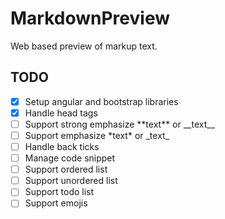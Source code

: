 # MarkdownPreview

Web based preview of markup text.

## TODO

- [x] Setup angular and bootstrap libraries
- [x] Handle head tags
- [ ] Support strong emphasize \*\*text\*\* or \_\_text\_\_
- [ ] Support emphasize \*text\* or \_text\_
- [ ] Handle back ticks
- [ ] Manage code snippet
- [ ] Support ordered list
- [ ] Support unordered list
- [ ] Support todo list
- [ ] Support emojis